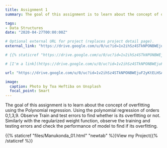 ```yaml
---
title: Assignment 1
summary: The goal of this assignment is to learn about the concept of overfitting using the Polynomial regression. Using the polynomial regression of orders 0,1,3,9. Observe Train and test errors to find whether is its overfitting or not. Similarly with the regularized weight function, observe the training and testing errors and check the performance of model to find if its overfitting.

tags:
- Data Structures 
date: "2020-04-27T00:00:00Z"

# Optional external URL for project (replaces project detail page).
external_link: "https://drive.google.com/u/0/uc?id=1v2ihSz4STkNPONBWEjuF2yKtELHSAyAu&export=download"

# {{% staticref "https://drive.google.com/u/0/uc?id=1v2ihSz4STkNPONBWEjuF2yKtELHSAyAu&export=download" "newtab" %}}View my Project{{% /staticref %}}

# [I'm a link](https://drive.google.com/u/0/uc?id=1v2ihSz4STkNPONBWEjuF2yKtELHSAyAu&export=download)

url: "https://drive.google.com/u/0/uc?id=1v2ihSz4STkNPONBWEjuF2yKtELHSAyAu&export=download"

image:
  caption: Photo by Toa Heftiba on Unsplash
  focal_point: Smart
---
```

The goal of this assignment is to learn about the concept of overfitting using the Polynomial regression. Using the polynomial regression of orders 0,1,3,9. Observe Train and test errors to find whether is its overfitting or not. Similarly with the regularized weight function, observe the training and testing errors and check the performance of model to find if its overfitting.

{{% staticref "files/Manukonda_01.html" "newtab" %}}View my Project{{% /staticref %}}
